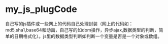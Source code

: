 # my_js_plugCode
自己写的js插件或一些网上的代码自己处理封装（网上的代码如：md5,sha1,base64和动画，自己写的如dom操作，异步ajax,数据类型的判断，简单的日期格式化）。js里的数据类型判断如判断一个变量是否是一个对象或数组。
